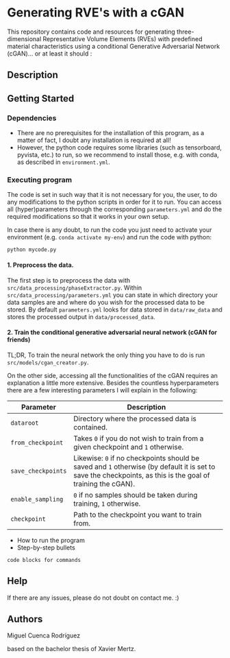 # Generating RVE's with a cGAN

This repository contains code and resources for generating three-dimensional Representative Volume Elements (RVEs) with predefined material characteristics using a conditional Generative Adversarial Network (cGAN)... or at least it should :

## Description



## Getting Started

### Dependencies

* There are no prerequisites for the installation of this program, as a matter of fact, I doubt any installation is required at all!
* However, the python code requires some libraries (such as tensorboard, pyvista, etc.) to run, so we recommend to install those, e.g. with conda, as described in `environment.yml`.

### Executing program

The code is set in such way that it is not necessary for you, the user, to do any modifications to the python scripts in order for it to run. You can access all (hyper)parameters through the corresponding `parameters.yml` and do the required modifications so that it works in your own setup.

In case there is any doubt, to run the code you just need to activate your environment (e.g. `conda activate my-env`) and run the code with python:
```
python mycode.py
```

#### 1. Preprocess the data.
The first step is to preprocess the data with `src/data_processing/phaseExtractor.py`. Within `src/data_processing/parameters.yml` you can state in which directory your data samples are and where do you wish for the processed data to be stored. By default `parameters.yml` looks for data stored in `data/raw_data` and stores the processed output in `data/processed_data`.

#### 2. Train the conditional generative adversarial neural network (cGAN for friends)

TL;DR, To train the neural network the only thing you have to do is run `src/models/cgan_creator.py`.

On the other side, accessing all the functionalities of the cGAN requires an explanation a little more extensive. Besides the countless hyperparameters there are a few interesting parameters I will explain in the following:

| Parameter  | Description |
| ------------- | ------------- |
| `dataroot`  | Directory where the processed data is contained.  |
| `from_checkpoint`  | Takes `0` if you do not wish to train from a given checkpoint and `1` otherwise.  |
| `save_checkpoints` | Likewise: `0` if no checkpoints should be saved and `1` otherwise (by default it is set to save the checkpoints, as this is the goal of training the cGAN). |
| `enable_sampling` | `0` if no samples should be taken during training, `1` otherwise. |
| `checkpoint` | Path to the checkpoint you want to train from. |

* How to run the program
* Step-by-step bullets
```
code blocks for commands
```

## Help

If there are any issues, please do not doubt on contact me. :)

## Authors

Miguel Cuenca Rodríguez

based on the bachelor thesis of Xavier Mertz.